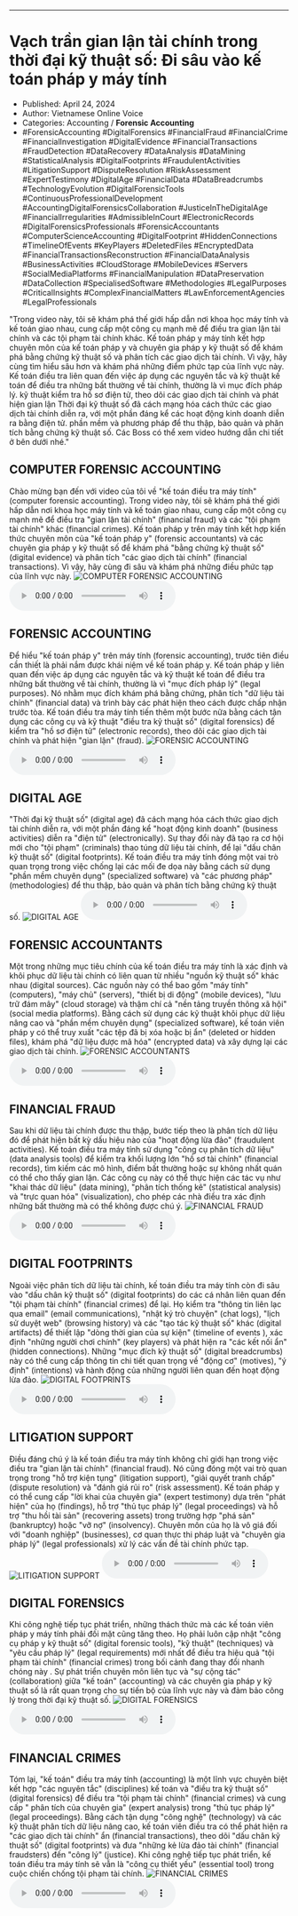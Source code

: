 
---

# Vạch trần gian lận tài chính trong thời đại kỹ thuật số: Đi sâu vào kế toán pháp y máy tính

- Published: April 24, 2024
- Author: Vietnamese Online Voice
- Categories: Accounting / **Forensic Accounting**
- #ForensicAccounting #DigitalForensics #FinancialFraud #FinancialCrime #FinancialInvestigation #DigitalEvidence #FinancialTransactions #FraudDetection #DataRecovery #DataAnalysis #DataMining #StatisticalAnalysis #DigitalFootprints #FraudulentActivities #LitigationSupport #DisputeResolution #RiskAssessment #ExpertTestimony #DigitalAge #FinancialData #DataBreadcrumbs #TechnologyEvolution #DigitalForensicTools #ContinuousProfessionalDevelopment #AccountingDigitalForensicsCollaboration #JusticeInTheDigitalAge #FinancialIrregularities #AdmissibleInCourt #ElectronicRecords #DigitalForensicsProfessionals #ForensicAccountants #ComputerScienceAccounting #DigitalFootprint #HiddenConnections #TimelineOfEvents #KeyPlayers #DeletedFiles #EncryptedData #FinancialTransactionsReconstruction #FinancialDataAnalysis #BusinessActivities #CloudStorage #MobileDevices #Servers #SocialMediaPlatforms #FinancialManipulation #DataPreservation #DataCollection #SpecialisedSoftware #Methodologies #LegalPurposes #CriticalInsights #ComplexFinancialMatters #LawEnforcementAgencies #LegalProfessionals

"Trong video này, tôi sẽ khám phá thế giới hấp dẫn nơi khoa học máy tính và kế toán giao nhau, cung cấp một công cụ mạnh mẽ để điều tra gian lận tài chính và các tội phạm tài chính khác. Kế toán pháp y máy tính kết hợp chuyên môn của kế toán pháp y và chuyên gia pháp y kỹ thuật số để khám phá bằng chứng kỹ thuật số và phân tích các giao dịch tài chính. Vì vậy, hãy cùng tìm hiểu sâu hơn và khám phá những điểm phức tạp của lĩnh vực này. Kế toán điều tra liên quan đến việc áp dụng các nguyên tắc và kỹ thuật kế toán để điều tra những bất thường về tài chính, thường là vì mục đích pháp lý. kỹ thuật kiểm tra hồ sơ điện tử, theo dõi các giao dịch tài chính và phát hiện gian lận Thời đại kỹ thuật số đã cách mạng hóa cách thức các giao dịch tài chính diễn ra, với một phần đáng kể các hoạt động kinh doanh diễn ra bằng điện tử. phần mềm và phương pháp để thu thập, bảo quản và phân tích bằng chứng kỹ thuật số. Các Boss có thể xem video hướng dẫn chi tiết ở bên dưới nhé."


## COMPUTER FORENSIC ACCOUNTING

Chào mừng bạn đến với video của tôi về "kế toán điều tra máy tính" (computer forensic accounting). Trong video này, tôi sẽ khám phá thế giới hấp dẫn nơi khoa học máy tính và kế toán giao nhau, cung cấp một công cụ mạnh mẽ để điều tra "gian lận tài chính" (financial fraud) và các "tội phạm tài chính" khác (financial crimes). Kế toán pháp y trên máy tính kết hợp kiến ​​thức chuyên môn của "kế toán pháp y" (forensic accountants) và các chuyên gia pháp y kỹ thuật số để khám phá "bằng chứng kỹ thuật số" (digital evidence) và phân tích "các giao dịch tài chính" (financial transactions). Vì vậy, hãy cùng đi sâu và khám phá những điều phức tạp của lĩnh vực này.
![COMPUTER FORENSIC ACCOUNTING](https://http-archiver-apis-production-80.schnworks.com/storage/images/transitions/2024-04-24/transition-17936184786-Montserrat-SemiBold-7B1FA2.jpg)
<audio controls>
    <source src="https://http-archiver-apis-production-80.schnworks.com/storage/audio/file-58267361199.mp3" type="audio/mpeg">
</audio>



## FORENSIC ACCOUNTING

Để hiểu "kế toán pháp y" trên máy tính (forensic accounting), trước tiên điều cần thiết là phải nắm được khái niệm về kế toán pháp y. Kế toán pháp y liên quan đến việc áp dụng các nguyên tắc và kỹ thuật kế toán để điều tra những bất thường về tài chính, thường là vì "mục đích pháp lý" (legal purposes). Nó nhằm mục đích khám phá bằng chứng, phân tích "dữ liệu tài chính" (financial data) và trình bày các phát hiện theo cách được chấp nhận trước tòa. Kế toán điều tra máy tính tiến thêm một bước nữa bằng cách tận dụng các công cụ và kỹ thuật "điều tra kỹ thuật số" (digital forensics) để kiểm tra "hồ sơ điện tử" (electronic records), theo dõi các giao dịch tài chính và phát hiện "gian lận" (fraud).
![FORENSIC ACCOUNTING](https://http-archiver-apis-production-80.schnworks.com/storage/images/transitions/2024-04-24/transition-18073831457-Montserrat-Black-9C27B0.jpg)
<audio controls>
    <source src="https://http-archiver-apis-production-80.schnworks.com/storage/audio/file-10942760121.mp3" type="audio/mpeg">
</audio>



## DIGITAL AGE

"Thời đại kỹ thuật số" (digital age) đã cách mạng hóa cách thức giao dịch tài chính diễn ra, với một phần đáng kể "hoạt động kinh doanh" (business activities) diễn ra "điện tử" (electronically). Sự thay đổi này đã tạo ra cơ hội mới cho "tội phạm" (criminals) thao túng dữ liệu tài chính, để lại "dấu chân kỹ thuật số" (digital footprints). Kế toán điều tra máy tính đóng một vai trò quan trọng trong việc chống lại các mối đe dọa này bằng cách sử dụng "phần mềm chuyên dụng" (specialized software) và "các phương pháp" (methodologies) để thu thập, bảo quản và phân tích bằng chứng kỹ thuật số.
![DIGITAL AGE](https://http-archiver-apis-production-80.schnworks.com/storage/images/transitions/2024-04-24/transition--7555327584-Montserrat-Black-512DA8.jpg)
<audio controls>
    <source src="https://http-archiver-apis-production-80.schnworks.com/storage/audio/file-25144917898.mp3" type="audio/mpeg">
</audio>



## FORENSIC ACCOUNTANTS

Một trong những mục tiêu chính của kế toán điều tra máy tính là xác định và khôi phục dữ liệu tài chính có liên quan từ nhiều "nguồn kỹ thuật số" khác nhau (digital sources). Các nguồn này có thể bao gồm "máy tính" (computers), "máy chủ" (servers), "thiết bị di động" (mobile devices), "lưu trữ đám mây" (cloud storage) và thậm chí cả "nền tảng truyền thông xã hội" (social media platforms). Bằng cách sử dụng các kỹ thuật khôi phục dữ liệu nâng cao và "phần mềm chuyên dụng" (specialized software), kế toán viên pháp y có thể truy xuất "các tệp đã bị xóa hoặc bị ẩn" (deleted or hidden files), khám phá "dữ liệu được mã hóa" (encrypted data) và xây dựng lại các giao dịch tài chính.
![FORENSIC ACCOUNTANTS](https://http-archiver-apis-production-80.schnworks.com/storage/images/transitions/2024-04-24/transition--15607056346-Montserrat-Regular-4A148C.jpg)
<audio controls>
    <source src="https://http-archiver-apis-production-80.schnworks.com/storage/audio/file-31943535490.mp3" type="audio/mpeg">
</audio>



## FINANCIAL FRAUD

Sau khi dữ liệu tài chính được thu thập, bước tiếp theo là phân tích dữ liệu đó để phát hiện bất kỳ dấu hiệu nào của "hoạt động lừa đảo" (fraudulent activities). Kế toán điều tra máy tính sử dụng "công cụ phân tích dữ liệu" (data analysis tools) để kiểm tra khối lượng lớn "hồ sơ tài chính" (financial records), tìm kiếm các mô hình, điểm bất thường hoặc sự không nhất quán có thể cho thấy gian lận. Các công cụ này có thể thực hiện các tác vụ như "khai thác dữ liệu" (data mining), "phân tích thống kê" (statistical analysis) và "trực quan hóa" (visualization), cho phép các nhà điều tra xác định những bất thường mà có thể không được chú ý.
![FINANCIAL FRAUD](https://http-archiver-apis-production-80.schnworks.com/storage/images/transitions/2024-04-24/transition-15026217484-Montserrat-SemiBold-9C27B0.jpg)
<audio controls>
    <source src="https://http-archiver-apis-production-80.schnworks.com/storage/audio/file-37672156168.mp3" type="audio/mpeg">
</audio>



## DIGITAL FOOTPRINTS

Ngoài việc phân tích dữ liệu tài chính, kế toán điều tra máy tính còn đi sâu vào "dấu chân kỹ thuật số" (digital footprints) do các cá nhân liên quan đến "tội phạm tài chính" (financial crimes) để lại. Họ kiểm tra "thông tin liên lạc qua email" (email communications), "nhật ký trò chuyện" (chat logs), "lịch sử duyệt web" (browsing history) và các "tạo tác kỹ thuật số" khác (digital artifacts) để thiết lập "dòng thời gian của sự kiện" (timeline of events ), xác định "những người chơi chính" (key players) và phát hiện ra "các kết nối ẩn" (hidden connections). Những "mục đích kỹ thuật số" (digital breadcrumbs) này có thể cung cấp thông tin chi tiết quan trọng về "động cơ" (motives), "ý định" (intentions) và hành động của những người liên quan đến hoạt động lừa đảo.
![DIGITAL FOOTPRINTS](https://http-archiver-apis-production-80.schnworks.com/storage/images/transitions/2024-04-24/transition-9820282559-Montserrat-Medium-4A148C.jpg)
<audio controls>
    <source src="https://http-archiver-apis-production-80.schnworks.com/storage/audio/file-10627188280.mp3" type="audio/mpeg">
</audio>



## LITIGATION SUPPORT

Điều đáng chú ý là kế toán điều tra máy tính không chỉ giới hạn trong việc điều tra "gian lận tài chính" (financial fraud). Nó cũng đóng một vai trò quan trọng trong "hỗ trợ kiện tụng" (litigation support), "giải quyết tranh chấp" (dispute resolution) và "đánh giá rủi ro" (risk assessment). Kế toán pháp y có thể cung cấp "lời khai của chuyên gia" (expert testimony) dựa trên "phát hiện" của họ (findings), hỗ trợ "thủ tục pháp lý" (legal proceedings) và hỗ trợ "thu hồi tài sản" (recovering assets) trong trường hợp "phá sản" (bankruptcy) hoặc "vỡ nợ" (insolvency). Chuyên môn của họ là vô giá đối với "doanh nghiệp" (businesses), cơ quan thực thi pháp luật và "chuyên gia pháp lý" (legal professionals) xử lý các vấn đề tài chính phức tạp.
![LITIGATION SUPPORT](https://http-archiver-apis-production-80.schnworks.com/storage/images/transitions/2024-04-24/transition-24567600546-Montserrat-SemiBold-4A148C.jpg)
<audio controls>
    <source src="https://http-archiver-apis-production-80.schnworks.com/storage/audio/file-29908267005.mp3" type="audio/mpeg">
</audio>



## DIGITAL FORENSICS

Khi công nghệ tiếp tục phát triển, những thách thức mà các kế toán viên pháp y máy tính phải đối mặt cũng tăng theo. Họ phải luôn cập nhật "công cụ pháp y kỹ thuật số" (digital forensic tools), "kỹ thuật" (techniques) và "yêu cầu pháp lý" (legal requirements) mới nhất để điều tra hiệu quả "tội phạm tài chính" (financial crimes) trong bối cảnh đang thay đổi nhanh chóng này . Sự phát triển chuyên môn liên tục và "sự cộng tác" (collaboration) giữa "kế toán" (accounting) và các chuyên gia pháp y kỹ thuật số là rất quan trọng cho sự tiến bộ của lĩnh vực này và đảm bảo công lý trong thời đại kỹ thuật số.
![DIGITAL FORENSICS](https://http-archiver-apis-production-80.schnworks.com/storage/images/transitions/2024-04-24/transition--6628234609-Montserrat-Medium-283593.jpg)
<audio controls>
    <source src="https://http-archiver-apis-production-80.schnworks.com/storage/audio/file-39386178705.mp3" type="audio/mpeg">
</audio>



## FINANCIAL CRIMES

Tóm lại, "kế toán" điều tra máy tính (accounting) là một lĩnh vực chuyên biệt kết hợp "các nguyên tắc" (disciplines) kế toán và "điều tra kỹ thuật số" (digital forensics) để điều tra "tội phạm tài chính" (financial crimes) và cung cấp " phân tích của chuyên gia" (expert analysis) trong "thủ tục pháp lý" (legal proceedings). Bằng cách tận dụng "công nghệ" (technology) và các kỹ thuật phân tích dữ liệu nâng cao, kế toán viên điều tra có thể phát hiện ra "các giao dịch tài chính" ẩn (financial transactions), theo dõi "dấu chân kỹ thuật số" (digital footprints) và đưa "những kẻ lừa đảo tài chính" (financial fraudsters) đến "công lý" (justice). Khi công nghệ tiếp tục phát triển, kế toán điều tra máy tính sẽ vẫn là "công cụ thiết yếu" (essential tool) trong cuộc chiến chống tội phạm tài chính.
![FINANCIAL CRIMES](https://http-archiver-apis-production-80.schnworks.com/storage/images/transitions/2024-04-24/transition--1762396869-Montserrat-Medium-9C27B0.jpg)
<audio controls>
    <source src="https://http-archiver-apis-production-80.schnworks.com/storage/audio/file-40500045347.mp3" type="audio/mpeg">
</audio>

